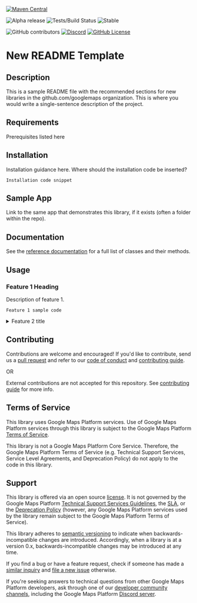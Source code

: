 <!--android-only badges-->
[![Maven Central](https://img.shields.io/maven-central/v/com.google.maps.android/MVN-REPO)](https://maven-badges.herokuapp.com/maven-central/com.google.maps.android/MVN-REPO) <!-- may or may not be the same as GH repo, e.g, "android-" -->

<!--repo-specific badges-->
![Alpha release](https://img.shields.io/badge/release-alpha-orange)
![Tests/Build Status](https://github.com/googlemaps/REPO/actions/workflows/test.yml/badge.svg) <!-- opt branch -->
![Stable](https://img.shields.io/badge/stability-stable-green)

<!--constant badges-->
![GitHub contributors](https://img.shields.io/github/contributors/googlemaps/REPO?color=green)
[![Discord](https://img.shields.io/discord/676948200904589322)][Discord server]
[![GitHub License](https://img.shields.io/github/license/googlemaps/REPO?color=blue)](LICENSE)

# New README Template

## Description

This is a sample README file with the recommended sections for new libraries in the github.com/googlemaps organization. This is where you would write a single-sentence description of the project.

## Requirements

Prerequisites listed here

## Installation

Installation guidance here. Where should the installation code be inserted?

```
Installation code snippet
```

## Sample App

Link to the same app that demonstrates this library, if it exists (often a folder within the repo).

## Documentation

See the [reference documentation][Dokka/Javadoc] for a full list of classes and their methods.

## Usage

### Feature 1 Heading

Description of feature 1.

```
Feature 1 sample code
```

<details>
  <summary>Feature 2 title</summary>

### Feature 2 title

This demonstrates hiding a long feature section behind an expandable. If using expandables, it would be best to put all but the first most basic sample in expandables.

```javascript
Feature 2 sample code
```

</details>

## Contributing

Contributions are welcome and encouraged! If you'd like to contribute, send us a [pull request] and refer to our [code of conduct] and [contributing guide].

OR

External contributions are not accepted for this repository. See [contributing guide] for more info.

## Terms of Service

This library uses Google Maps Platform services. Use of Google Maps Platform services through this library is subject to the Google Maps Platform [Terms of Service].

This library is not a Google Maps Platform Core Service. Therefore, the Google Maps Platform Terms of Service (e.g. Technical Support Services, Service Level Agreements, and Deprecation Policy) do not apply to the code in this library.

## Support

<!--add Google Analytics utm vars as nec-->
This library is offered via an open source [license](LICENSE). It is not governed by the Google Maps Platform [Technical Support Services Guidelines](https://cloud.google.com/maps-platform/terms/tssg), the [SLA](https://cloud.google.com/maps-platform/terms/sla), or the [Deprecation Policy](https://cloud.google.com/maps-platform/terms) (however, any Google Maps Platform services used by the library remain subject to the Google Maps Platform Terms of Service).

This library adheres to [semantic versioning] to indicate when backwards-incompatible changes are introduced. Accordingly, when a library is at a version 0.x, backwards-incompatible changes may be introduced at any time.

If you find a bug or have a feature request, check if someone has made a [similar inquiry] and [file a new issue] otherwise.

If you're seeking answers to technical questions from other Google Maps Platform developers, ask through one of our [developer community channels], including the Google Maps Platform [Discord server].

<!--repo-specific anchor links-->
[api-key]: https://developers.google.com/maps/documentation/android-sdk/get-api-key
[devsite-guide]: https://developers.google.com/maps/documentation/android-sdk/utility
[maps-sdk]: https://developers.google.com/maps/documentation/android-sdk
[Dokka/Javadoc]: https://googlemaps.github.io/REPO
[jetpack-compose]: https://developer.android.com/jetpack/compose
[android-maps-ktx]: https://github.com/googlemaps/android-maps-ktx

<!--constant anchor links-->
[code of conduct]: CODE_OF_CONDUCT.md
[contributing guide]: CONTRIBUTING.md
[developer community channels]: https://developers.google.com/maps/developer-community
[Discord server]: https://discord.gg/hYsWbmk
[file a new issue]: https://github.com/googlemaps/REPO/issues/new/choose
[pull request]: https://github.com/googlemaps/REPO/compare
[semantic versioning]: https://semver.org
[similar inquiry]: https://github.com/googlemaps/REPO/issues
[Terms of Service]: https://cloud.google.com/maps-platform/terms
